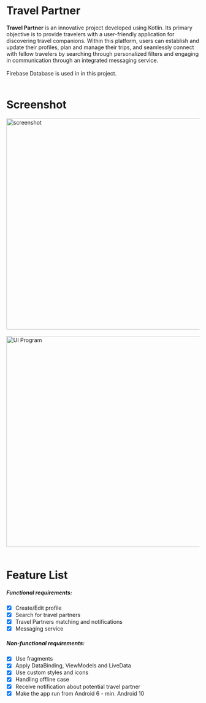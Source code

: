 # Travel Partner

**Travel Partner** is an innovative project developed using Kotlin. Its primary objective is to provide travelers with a user-friendly application for 
discovering travel companions. Within this platform, users can establish and update their profiles, plan and manage their trips, and seamlessly connect 
with fellow travelers by searching through personalized filters and engaging in communication through an integrated messaging service.
<br/> <br/>
Firebase Database is used in in this project.
<br/> <br/>
# Screenshot
<img src="https://i.ibb.co/qx1JMfY/On-Paste-20231014-074538.png" width="550" title = "screenshot"> <br/> <br/> <img src="https://i.ibb.co/y6tqjwZ/On-Paste-20231014-074655.png" width="550" title = "UI Program">
<br/> <br/>
# Feature List
##### Functional requirements:
- [x] Create/Edit profile
- [x] Search for travel partners
- [x] Travel Partners matching and notifications
- [x] Messaging service 
##### Non-functional requirements:
- [x] Use fragments
- [x] Apply DataBinding, ViewModels and LiveData
- [x] Use custom styles and icons
- [x] Handling offline case
- [x] Receive notification about potential travel partner
- [x] Make the app run from Android 6 - min. Android 10